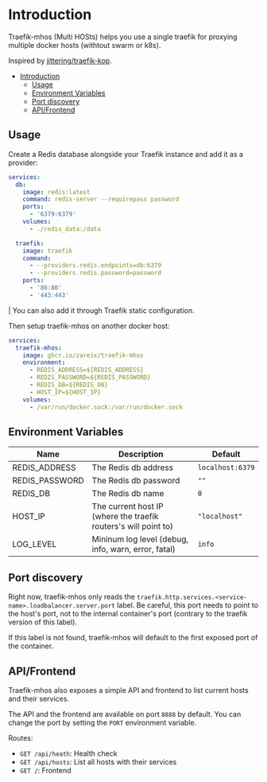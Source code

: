 # Introduction

Traefik-mhos (Multi HOSts) helps you use a single traefik for proxying multiple docker hosts (withtout swarm or k8s).

Inspired by [jittering/traefik-kop](https://github.com/jittering/traefik-kop).

- [Introduction](#introduction)
  - [Usage](#usage)
  - [Environment Variables](#environment-variables)
  - [Port discovery](#port-discovery)
  - [API/Frontend](#apifrontend)

## Usage

Create a Redis database alongside your Traefik instance and add it as a provider:

```yaml
services:
  db:
    image: redis:latest
    command: redis-server --requirepass password
    ports:
      - '6379:6379'
    volumes:
      - ./redis_data:/data

  traefik:
    image: traefik
    command:
      - --providers.redis.endpoints=db:6379
      - --providers.redis.password=password
    ports:
      - '80:80'
      - '443:443'
```

| You can also add it through Traefik static configuration.

Then setup traefik-mhos on another docker host:

```yaml
services:
  traefik-mhos:
    image: ghcr.io/zareix/traefik-mhos
    environment:
      - REDIS_ADDRESS=${REDIS_ADDRESS}
      - REDIS_PASSWORD=${REDIS_PASSWORD}
      - REDIS_DB=${REDIS_DB}
      - HOST_IP=${HOST_IP}
    volumes:
      - /var/run/docker.sock:/var/run/docker.sock
```

## Environment Variables

| Name           | Description                                                     | Default          |
| -------------- | --------------------------------------------------------------- | ---------------- |
| REDIS_ADDRESS  | The Redis db address                                            | `localhost:6379` |
| REDIS_PASSWORD | The Redis db password                                           | `""`             |
| REDIS_DB       | The Redis db name                                               | `0`              |
| HOST_IP        | The current host IP (where the traefik routers's will point to) | `"localhost"`    |
| LOG_LEVEL      | Mininum log level (debug, info, warn, error, fatal)             | `info`           |

## Port discovery

Right now, traefik-mhos only reads the `traefik.http.services.<service-name>.loadbalancer.server.port` label.
Be careful, this port needs to point to the host's port, not to the internal container's port (contrary to the traefik version of this label).

If this label is not found, traefik-mhos will default to the first exposed port of the container.

## API/Frontend

Traefik-mhos also exposes a simple API and frontend to list current hosts and their services.

The API and the frontend are available on port `8888` by default. You can change the port by setting the `PORT` environment variable.

Routes:

- `GET /api/heath`: Health check
- `GET /api/hosts`: List all hosts with their services
- `GET /`: Frontend
